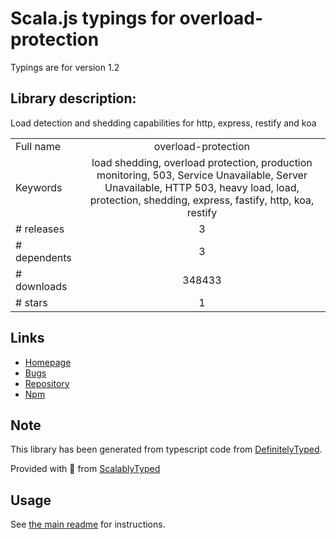 
# Scala.js typings for overload-protection

Typings are for version 1.2

## Library description:
Load detection and shedding capabilities for http, express, restify and koa

|                    |                 |
| ------------------ | :-------------: |
| Full name          | overload-protection |
| Keywords           | load shedding, overload protection, production monitoring, 503, Service Unavailable, Server Unavailable, HTTP 503, heavy load, load, protection, shedding, express, fastify, http, koa, restify |
| # releases         | 3 |
| # dependents       | 3 |
| # downloads        | 348433 |
| # stars            | 1 |

## Links
- [Homepage](https://github.com/davidmarkclements/overload-protection#readme)
- [Bugs](https://github.com/davidmarkclements/overload-protection/issues)
- [Repository](https://github.com/davidmarkclements/overload-protection)
- [Npm](https://www.npmjs.com/package/overload-protection)
    


## Note
This library has been generated from typescript code from [DefinitelyTyped](https://definitelytyped.org).

Provided with :purple_heart: from [ScalablyTyped](https://github.com/oyvindberg/ScalablyTyped)

## Usage
See [the main readme](../../readme.md) for instructions.



